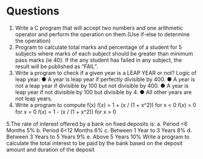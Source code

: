 # Questions

1. Write a C program that will accept two numbers and one arithmetic operator and perform the operation on them.(Use if-else to determine the operation)
2. Program to calculate total marks and percentage of a student for 5 subjects where marks of each subject should be greater than minimum pass marks (ie 40). If the any student has failed in any subject, the result will be published as “FAIL”.
3. Write a program to check if a given year is a LEAP YEAR or not? Logic of leap year:
	● A year is leap year if perfectly divisible by 400.
	● A year is not a leap year if divisible by 100 but not divisible by 400.
	● A year is leap year if not divisible by 100 but divisible by 4.
	● All other years are not leap years.
4. Write a program to compute f(x)
		𝑓(𝑥) = 1 + (x / (1 + x^2))	for x < 0
		𝑓(𝑥) = 0						for x = 0
		𝑓(𝑥) = 1 - (x / (1 + x^2))	for x > 0

5.The rate of interest offered by a bank on fixed deposits is:
		a. Period <6 Months 5%
		b. Period 6<12 Months 6%
		c. Between 1 Year to 3 Years 8%
		d. Between 3 Years to 5 Years 9%
		e. Above 5 Years 10%
Write a program to calculate the total interest to be paid by the bank based on the deposit amount and duration of the deposit
